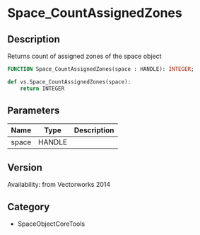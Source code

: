 # Space_CountAssignedZones

## Description
Returns count of assigned zones of the space object

```pascal
FUNCTION Space_CountAssignedZones(space : HANDLE): INTEGER;
```

```python
def vs.Space_CountAssignedZones(space):
    return INTEGER
```

## Parameters
|Name|Type|Description|
|---|---|---|
|space|HANDLE|   |

## Version
Availability: from Vectorworks 2014

## Category
* SpaceObjectCoreTools

